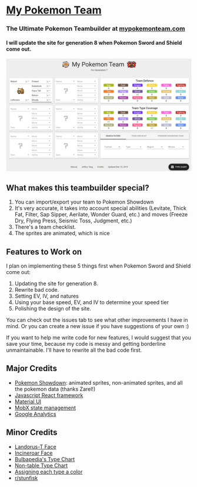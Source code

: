 # [My Pokemon Team](https://mypokemonteam.com)
### The Ultimate Pokemon Teambuilder at [mypokemonteam.com](https://mypokemonteam.com)
#### I will update the site for generation 8 when Pokemon Sword and Shield come out.

![My Pokemon Team Screenshot](src/my-pokemon-team-screenshot-mar-10.png)

## What makes this teambuilder special?
1. You can import/export your team to Pokemon Showdown
2. It's very accurate, it takes into account special abilities (Levitate, Thick Fat, Filter, Sap Sipper, Aerilate, Wonder Guard, etc.) and moves (Freeze Dry, Flying Press, Seismic Toss, Judgment, etc.)
3. There's a team checklist.
4. The sprites are animated, which is nice

## Features to Work on
I plan on implementing these 5 things first when Pokemon Sword and Shield come out:
1. Updating the site for generation 8.
2. Rewrite bad code.
2. Setting EV, IV, and natures
3. Using your base speed, EV, and IV to determine your speed tier
4. Polishing the design of the site.

You can check out the issues tab to see what other improvements I have in mind. Or you can create a new issue if you have suggestions of your own :)

If you want to help me write code for new features, I would suggest that you save your time, because my code is messy and getting borderline unmaintainable. I'll have to rewrite all the bad code first.

## Major Credits
- [Pokemon Showdown](https://pokemonshowdown.com/): animated sprites, non-animated sprites, and all the pokemon data (thanks Zarel!)
- [Javascript React framework](https://reactjs.org/)
- [Material UI](https://material-ui.com/)
- [MobX state management](https://mobx.js.org/)
- [Google Analytics](https://support.google.com/analytics/answer/1008015?hl=en)

## Minor Credits
- [Landorus-T Face](https://archive.nyafuu.org/vp/last/50/34683395/)
- [Incineroar Face](https://thegamehaus.com/wolfe-glick-wins-sixth-regional-title-vgc-2018-charlotte-regional-championships-recap/2018/03/20/)
- [Bulbapedia's Type Chart](https://bulbapedia.bulbagarden.net/wiki/Type)
- [Non-table Type Chart](https://pinterest.ca/pin/307159637067301004/)
- [Assigning each type a color](https://guiguilegui.wordpress.com/2016/05/23/pokemon-type-classifier-using-their-colors')
- [r/stunfisk](https://reddit.com/r/stunfisk)